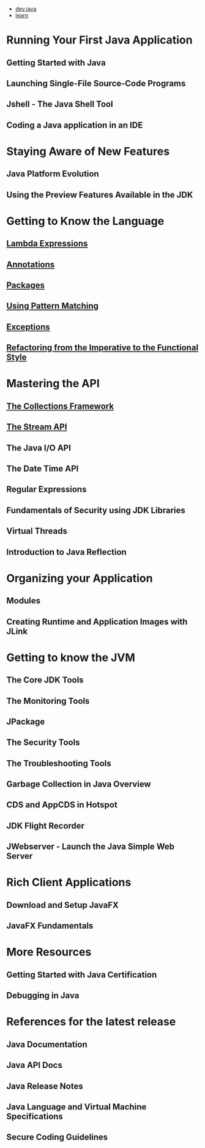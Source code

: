 - [dev.java](https://dev.java)
- [learn](https://dev.java/learn/)

# Running Your First Java Application

## Getting Started with Java
## Launching Single-File Source-Code Programs
## Jshell - The Java Shell Tool
## Coding a Java application in an IDE

# Staying Aware of New Features

## Java Platform Evolution
## Using the Preview Features Available in the JDK

# Getting to Know the Language

## [Lambda Expressions](lambdas.md)
## [Annotations](annotations.md)
## [Packages](packages.md)
## [Using Pattern Matching](pattern-matching.md)
## [Exceptions](exceptions.md)
## [Refactoring from the Imperative to the Functional Style](refactoring-to-functional-style.md)

# Mastering the API

## [The Collections Framework](collections-framework.md)

## [The Stream API](streams.md)

## The Java I/O API
## The Date Time API
## Regular Expressions
## Fundamentals of Security using JDK Libraries
## Virtual Threads
## Introduction to Java Reflection

# Organizing your Application

## Modules
## Creating Runtime and Application Images with JLink

# Getting to know the JVM

## The Core JDK Tools
## The Monitoring Tools
## JPackage
## The Security Tools
## The Troubleshooting Tools
## Garbage Collection in Java Overview
## CDS and AppCDS in Hotspot
## JDK Flight Recorder
## JWebserver - Launch the Java Simple Web Server

# Rich Client Applications

## Download and Setup JavaFX
## JavaFX Fundamentals

# More Resources

## Getting Started with Java Certification
## Debugging in Java

# References for the latest release

## Java Documentation
## Java API Docs
## Java Release Notes
## Java Language and Virtual Machine Specifications
## Secure Coding Guidelines
